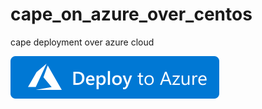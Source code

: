 # cape_on_azure_over_centos
cape deployment over azure cloud


[![Deploy To Azure](https://raw.githubusercontent.com/Azure/azure-quickstart-templates/master/1-CONTRIBUTION-GUIDE/images/deploytoazure.svg?sanitize=true)](https://portal.azure.com/#create/Microsoft.Template/uri/https%3A%2F%2Fraw.githubusercontent.com%2Fcape-sh%2Fcape_on_azure-centos_via_arm_template%2Fmaster%2Fazuredeploy.json)



